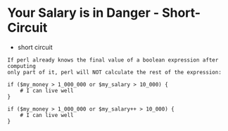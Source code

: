# Your Salary is in Danger - Short-Circuit

* short circuit

```
If perl already knows the final value of a boolean expression after computing
only part of it, perl will NOT calculate the rest of the expression:
```

```
if ($my_money > 1_000_000 or $my_salary > 10_000) {
    # I can live well
}
```



```
if ($my_money > 1_000_000 or $my_salary++ > 10_000) {
    # I can live well
}
```





